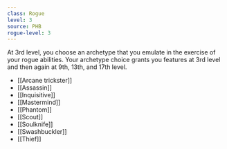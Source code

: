 ```yaml
---
class: Rogue
level: 3
source: PHB
rogue-level: 3
---
```


At 3rd level, you choose an archetype that you emulate in the exercise of your rogue abilities. Your archetype choice grants you features at 3rd level and then again at 9th, 13th, and 17th level.
- [[Arcane trickster]]
- [[Assassin]]
- [[Inquisitive]]
- [[Mastermind]]
- [[Phantom]]
- [[Scout]]
- [[Soulknife]]
- [[Swashbuckler]]
- [[Thief]]
